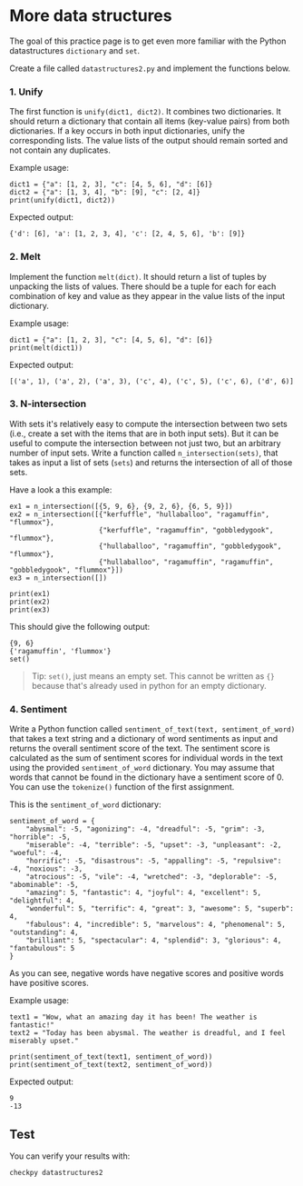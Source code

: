 # More data structures

The goal of this practice page is to get even more familiar with the Python datastructures `dictionary` and `set`.

Create a file called `datastructures2.py` and implement the functions below.

### 1. Unify

The first function is `unify(dict1, dict2)`. It combines two dictionaries. It should return a dictionary that contain all items (key-value pairs) from both dictionaries. If a key occurs in both input dictionaries, unify the corresponding lists. The value lists of the output should remain sorted and not contain any duplicates.

Example usage:

    dict1 = {"a": [1, 2, 3], "c": [4, 5, 6], "d": [6]}
    dict2 = {"a": [1, 3, 4], "b": [9], "c": [2, 4]}
    print(unify(dict1, dict2))

Expected output:

    {'d': [6], 'a': [1, 2, 3, 4], 'c': [2, 4, 5, 6], 'b': [9]}

### 2. Melt

Implement the function `melt(dict)`. It should return a list of tuples by unpacking the lists of values. There should be a tuple for each for each combination of key and value as they appear in the value lists of the input dictionary.

Example usage:

    dict1 = {"a": [1, 2, 3], "c": [4, 5, 6], "d": [6]}
    print(melt(dict1))

Expected output:

    [('a', 1), ('a', 2), ('a', 3), ('c', 4), ('c', 5), ('c', 6), ('d', 6)]

### 3. N-intersection

With sets it's relatively easy to compute the intersection between two sets (i.e., create a set with the items that are in both input sets). But it can be useful to compute the intersection between not just two, but an arbitrary number of input sets. Write a function called `n_intersection(sets)`, that takes as input a list of sets (`sets`) and returns the intersection of all of those sets.

Have a look a this example:

    ex1 = n_intersection([{5, 9, 6}, {9, 2, 6}, {6, 5, 9}])
    ex2 = n_intersection([{"kerfuffle", "hullaballoo", "ragamuffin", "flummox"},
                          {"kerfuffle", "ragamuffin", "gobbledygook", "flummox"},
                          {"hullaballoo", "ragamuffin", "gobbledygook", "flummox"},
                          {"hullaballoo", "ragamuffin", "ragamuffin", "gobbledygook", "flummox"}])
    ex3 = n_intersection([])

    print(ex1)
    print(ex2)
    print(ex3)

This should give the following output:

    {9, 6}
    {'ragamuffin', 'flummox'}
    set()

> Tip: `set()`, just means an empty set. This cannot be written as `{}` because that's already used in python for an empty dictionary.

### 4. Sentiment

Write a Python function called `sentiment_of_text(text, sentiment_of_word)` that takes a text string and a dictionary of word sentiments as input and returns the overall sentiment score of the text. The sentiment score is calculated as the sum of sentiment scores for individual words in the text using the provided `sentiment_of_word` dictionary. You may assume that words that cannot be found in the dictionary have a sentiment score of 0. You can use the `tokenize()` function of the first assignment.

This is the `sentiment_of_word` dictionary:

    sentiment_of_word = {
        "abysmal": -5, "agonizing": -4, "dreadful": -5, "grim": -3, "horrible": -5,
        "miserable": -4, "terrible": -5, "upset": -3, "unpleasant": -2, "woeful": -4,
        "horrific": -5, "disastrous": -5, "appalling": -5, "repulsive": -4, "noxious": -3,
        "atrocious": -5, "vile": -4, "wretched": -3, "deplorable": -5, "abominable": -5,
        "amazing": 5, "fantastic": 4, "joyful": 4, "excellent": 5, "delightful": 4,
        "wonderful": 5, "terrific": 4, "great": 3, "awesome": 5, "superb": 4,
        "fabulous": 4, "incredible": 5, "marvelous": 4, "phenomenal": 5, "outstanding": 4,
        "brilliant": 5, "spectacular": 4, "splendid": 3, "glorious": 4, "fantabulous": 5
    }

As you can see, negative words have negative scores and positive words have positive scores.


Example usage:

    text1 = "Wow, what an amazing day it has been! The weather is fantastic!"
    text2 = "Today has been abysmal. The weather is dreadful, and I feel miserably upset."

    print(sentiment_of_text(text1, sentiment_of_word))
    print(sentiment_of_text(text2, sentiment_of_word))

Expected output:

    9
    -13


## Test

You can verify your results with:

    checkpy datastructures2
